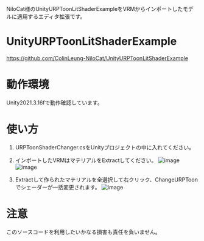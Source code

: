NiloCat様のUnityURPToonLitShaderExampleをVRMからインポートしたモデルに適用するエディタ拡張です。

# UnityURPToonLitShaderExample
https://github.com/ColinLeung-NiloCat/UnityURPToonLitShaderExample

# 動作環境
Unity2021.3.16fで動作確認しています。

# 使い方
1. URPToonShaderChanger.csをUnityプロジェクトの中に入れてください。
2. インポートしたVRMはマテリアルをExtractしてください。
![image](https://user-images.githubusercontent.com/25891107/214921406-f6edfc0a-3dc1-4d6b-a95c-ca6e82e7864d.png)
![image](https://user-images.githubusercontent.com/25891107/214921485-a4ccd15c-ef79-455b-bb52-4a8a7fdb7d59.png)

3. Extractして作られたマテリアルを全選択して右クリック、ChangeURPToonでシェーダーが一括変更されます。
![image](https://user-images.githubusercontent.com/25891107/214920605-ed58135b-cb14-4ba5-93cb-b84170a4c78c.png)

# 注意
このソースコードを利用したいかなる損害も責任を負いません。
